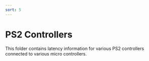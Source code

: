 ```yaml
---
sort: 5
---
```

# PS2 Controllers

This folder contains latency information for various PS2 controllers connected to various micro controllers.